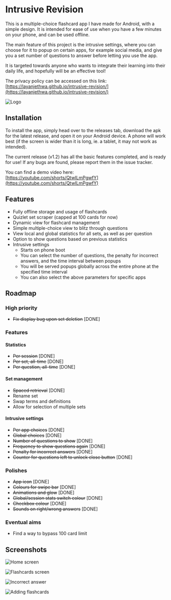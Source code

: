 
# Intrusive Revision

This is a multiple-choice flashcard app I have made for Android, with a simple design. It is intended for ease of use when you have a few minutes on your phone, and can be used offline.

The main feature of this project is the intrusive settings, where you can choose for it to popup on certain apps, for example social media, and give you a set number of questions to answer before letting you use the app.

It is targeted towards anyone who wants to integrate their learning into their daily life, and hopefully will be an effective tool!

The privacy policy can be accessed on this link: [https://layanjethwa.github.io/intrusive-revision/](https://layanjethwa.github.io/intrusive-revision/)

![Logo](https://github.com/LayanJethwa/intrusive-revision/blob/master/screenshots/logo-square.png)

## Installation

To install the app, simply head over to the releases tab, download the apk for the latest release, and open it on your Android device. A phone will work best (if the screen is wider than it is long, ie. a tablet, it may not work as intended).

The current release (v1.2) has all the basic features completed, and is ready for use! If any bugs are found, please report them in the issue tracker.

You can find a demo video here: [https://youtube.com/shorts/QtwILmPgwfY](https://youtube.com/shorts/QtwILmPgwfY)
    
## Features

- Fully offline storage and usage of flashcards
- Quizlet set scraper (capped at 100 cards for now)
- Dynamic view for flashcard management
- Simple multiple-choice view to blitz through questions
- View local and global statistics for all sets, as well as per question
- Option to show questions based on previous statistics
- Intrusive settings
  - Starts on phone boot
  - You can select the number of questions, the penalty for incorrect answers, and the time interval between popups
  - You will be served popups globally across the entire phone at the specified time interval
  - You can also select the above parameters for specific apps


## Roadmap

### High priority ###

- ~~Fix display bug upon set deletion~~ [DONE]

### Features ###
#### Statistics ####
- ~~Per session~~ [DONE]
- ~~Per set, all-time~~ [DONE]
- ~~Per question, all-time~~ [DONE]

#### Set management ####
- ~~Spaced retrieval~~ [DONE]
- Rename set
- Swap terms and definitions
- Allow for selection of multiple sets
    
#### Intrusive settings ####
- ~~Per app choices~~ [DONE]
- ~~Global choices~~ [DONE]
- ~~Number of questions to show~~ [DONE]
- ~~Frequency to show questions again~~ [DONE]
- ~~Penalty for incorrect answers~~ [DONE]
- ~~Counter for questions left to unlock close button~~ [DONE]

### Polishes ###
- ~~App icon~~ [DONE]
- ~~Colours for swipe bar~~ [DONE]
- ~~Animations and glow~~ [DONE]
- ~~Global/session stats switch colour~~ [DONE]
- ~~Checkbox colour~~ [DONE]
- ~~Sounds on right/wrong answers~~ [DONE]

### Eventual aims ###
- Find a way to bypass 100 card limit


## Screenshots

![Home screen](https://github.com/LayanJethwa/intrusive-revision/blob/master/screenshots/home-screen.png)

![Flashcards screen](https://github.com/LayanJethwa/intrusive-revision/blob/master/screenshots/flashcards-screen.png)

![Incorrect answer](https://github.com/LayanJethwa/intrusive-revision/blob/master/screenshots/incorrect-answer.png)

![Adding flashcards](https://github.com/LayanJethwa/intrusive-revision/blob/master/screenshots/adding-flashcards.png)
